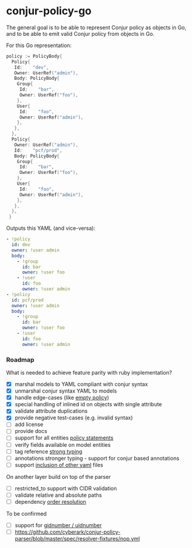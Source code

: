 # conjur-policy-go

The general goal is to be able to represent Conjur policy as objects in Go, and to be able to emit valid Conjur policy from objects in Go.

For this Go representation:

```go
policy := PolicyBody{
  Policy{
   Id:    "dev",
   Owner: UserRef("admin"),
   Body: PolicyBody{
    Group{
     Id:    "bar",
     Owner: UserRef("foo"),
    },
    User{
     Id:    "foo",
     Owner: UserRef("admin"),
    },
   },
  },
  Policy{
   Owner: UserRef("admin"),
   Id:    "pcf/prod",
   Body: PolicyBody{
    Group{
     Id:    "bar",
     Owner: UserRef("foo"),
    },
    User{
     Id:    "foo",
     Owner: UserRef("admin"),
    },
   },
  },
 }
```

Outputs this YAML (and vice-versa):

```yaml
- !policy
  id: dev
  owner: !user admin
  body:
    - !group
      id: bar
      owner: !user foo
    - !user
      id: foo
      owner: !user admin
- !policy
  id: pcf/prod
  owner: !user admin
  body:
    - !group
      id: bar
      owner: !user foo
    - !user
      id: foo
      owner: !user admin
```

### Roadmap

What is needed to achieve feature parity with ruby implementation?

- [x] marshal models to YAML compliant with conjur syntax
- [x] unmarshal conjur syntax YAML to models
- [x] handle edge-cases (like [empty policy](https://github.com/cyberark/conjur-policy-parser/blob/master/spec/round-trip/yaml/empty.expected.yml))
- [x] special handling of inlined id on objects with single attribute
- [x] validate attribute duplications
- [x] provide negative test-cases (e.g. invalid syntax)
- [ ] add license
- [ ] provide docs
- [ ] support for all entities [policy statements](https://docs.conjur.org/Latest/en/Content/Operations/Policy/policy-statement-ref.htm?tocpath=Fundamentals%7CPolicy%7CPolicy%20statement%20reference%7C_____0)
- [ ] verify fields available on model entities
- [ ] tag reference [strong typing](https://docs.conjur.org/Latest/en/Content/Operations/Policy/statement-ref-permit.htm?tocpath=Fundamentals%7CPolicy%7CPolicy%20statement%20reference%7C_____8#Attributes)
- [ ] annotations stronger typing - support for conjur based annotations
- [ ] support [inclusion of other yaml](https://github.com/cyberark/conjur-policy-parser/blob/master/spec/round-trip/yaml/include.yml) files

On another layer build on top of the parser
- [ ] restricted_to support with CIDR validation
- [ ] validate relative and absolute paths
- [ ] dependency [order resolution](https://github.com/cyberark/conjur-policy-parser/blob/master/spec/resolver-fixtures/dependency-order.yml)

To be confirmed
- [ ] support for [gidnumber / uidnumber](https://github.com/cyberark/conjur-policy-parser/blob/master/spec/round-trip/yaml/org.yml)
- [ ] https://github.com/cyberark/conjur-policy-parser/blob/master/spec/resolver-fixtures/nop.yml
